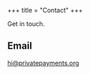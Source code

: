 +++
title = "Contact"
+++

Get in touch.

## Email

[hi@privatepayments.org](hi@privatepayments.org)
